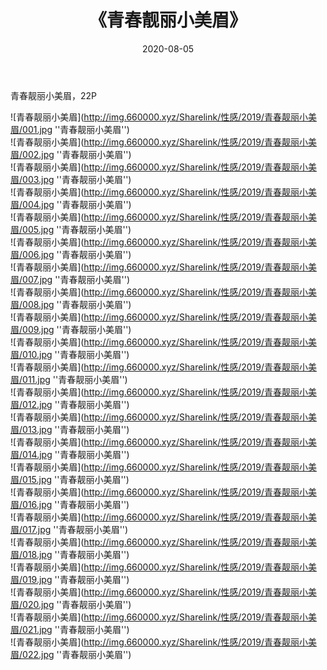 ﻿---
layout: post
title:  《青春靓丽小美眉》
date:   2020-08-05
img: http://img.660000.xyz/Sharelink/性感/2019/青春靓丽小美眉/000.jpg
categories: [美女, 性感, 泳衣]
---

青春靓丽小美眉，22P

![青春靓丽小美眉](http://img.660000.xyz/Sharelink/性感/2019/青春靓丽小美眉/001.jpg ''青春靓丽小美眉'') <br>
![青春靓丽小美眉](http://img.660000.xyz/Sharelink/性感/2019/青春靓丽小美眉/002.jpg ''青春靓丽小美眉'') <br>
![青春靓丽小美眉](http://img.660000.xyz/Sharelink/性感/2019/青春靓丽小美眉/003.jpg ''青春靓丽小美眉'') <br>
![青春靓丽小美眉](http://img.660000.xyz/Sharelink/性感/2019/青春靓丽小美眉/004.jpg ''青春靓丽小美眉'') <br>
![青春靓丽小美眉](http://img.660000.xyz/Sharelink/性感/2019/青春靓丽小美眉/005.jpg ''青春靓丽小美眉'') <br>
![青春靓丽小美眉](http://img.660000.xyz/Sharelink/性感/2019/青春靓丽小美眉/006.jpg ''青春靓丽小美眉'') <br>
![青春靓丽小美眉](http://img.660000.xyz/Sharelink/性感/2019/青春靓丽小美眉/007.jpg ''青春靓丽小美眉'') <br>
![青春靓丽小美眉](http://img.660000.xyz/Sharelink/性感/2019/青春靓丽小美眉/008.jpg ''青春靓丽小美眉'') <br>
![青春靓丽小美眉](http://img.660000.xyz/Sharelink/性感/2019/青春靓丽小美眉/009.jpg ''青春靓丽小美眉'') <br>
![青春靓丽小美眉](http://img.660000.xyz/Sharelink/性感/2019/青春靓丽小美眉/010.jpg ''青春靓丽小美眉'') <br>
![青春靓丽小美眉](http://img.660000.xyz/Sharelink/性感/2019/青春靓丽小美眉/011.jpg ''青春靓丽小美眉'') <br>
![青春靓丽小美眉](http://img.660000.xyz/Sharelink/性感/2019/青春靓丽小美眉/012.jpg ''青春靓丽小美眉'') <br>
![青春靓丽小美眉](http://img.660000.xyz/Sharelink/性感/2019/青春靓丽小美眉/013.jpg ''青春靓丽小美眉'') <br>
![青春靓丽小美眉](http://img.660000.xyz/Sharelink/性感/2019/青春靓丽小美眉/014.jpg ''青春靓丽小美眉'') <br>
![青春靓丽小美眉](http://img.660000.xyz/Sharelink/性感/2019/青春靓丽小美眉/015.jpg ''青春靓丽小美眉'') <br>
![青春靓丽小美眉](http://img.660000.xyz/Sharelink/性感/2019/青春靓丽小美眉/016.jpg ''青春靓丽小美眉'') <br>
![青春靓丽小美眉](http://img.660000.xyz/Sharelink/性感/2019/青春靓丽小美眉/017.jpg ''青春靓丽小美眉'') <br>
![青春靓丽小美眉](http://img.660000.xyz/Sharelink/性感/2019/青春靓丽小美眉/018.jpg ''青春靓丽小美眉'') <br>
![青春靓丽小美眉](http://img.660000.xyz/Sharelink/性感/2019/青春靓丽小美眉/019.jpg ''青春靓丽小美眉'') <br>
![青春靓丽小美眉](http://img.660000.xyz/Sharelink/性感/2019/青春靓丽小美眉/020.jpg ''青春靓丽小美眉'') <br>
![青春靓丽小美眉](http://img.660000.xyz/Sharelink/性感/2019/青春靓丽小美眉/021.jpg ''青春靓丽小美眉'') <br>
![青春靓丽小美眉](http://img.660000.xyz/Sharelink/性感/2019/青春靓丽小美眉/022.jpg ''青春靓丽小美眉'') <br>
